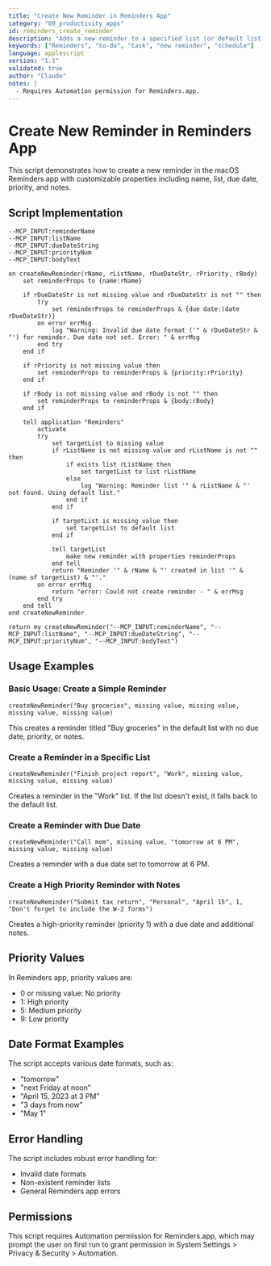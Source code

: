```yaml
---
title: "Create New Reminder in Reminders App"
category: "09_productivity_apps"
id: reminders_create_reminder
description: "Adds a new reminder to a specified list (or default list) with a name, and optional due date, priority, and body/notes."
keywords: ["Reminders", "to-do", "task", "new reminder", "schedule"]
language: applescript
version: "1.1"
validated: true
author: "Claude"
notes: |
  - Requires Automation permission for Reminders.app.
---
```


# Create New Reminder in Reminders App

This script demonstrates how to create a new reminder in the macOS Reminders app with customizable properties including name, list, due date, priority, and notes.

## Script Implementation

```applescript
--MCP_INPUT:reminderName
--MCP_INPUT:listName
--MCP_INPUT:dueDateString
--MCP_INPUT:priorityNum
--MCP_INPUT:bodyText

on createNewReminder(rName, rListName, rDueDateStr, rPriority, rBody)
    set reminderProps to {name:rName}
    
    if rDueDateStr is not missing value and rDueDateStr is not "" then
        try
            set reminderProps to reminderProps & {due date:(date rDueDateStr)}
        on error errMsg
            log "Warning: Invalid due date format ('" & rDueDateStr & "') for reminder. Due date not set. Error: " & errMsg
        end try
    end if
    
    if rPriority is not missing value then
        set reminderProps to reminderProps & {priority:rPriority}
    end if
    
    if rBody is not missing value and rBody is not "" then
        set reminderProps to reminderProps & {body:rBody}
    end if
    
    tell application "Reminders"
        activate
        try
            set targetList to missing value
            if rListName is not missing value and rListName is not "" then
                if exists list rListName then
                    set targetList to list rListName
                else
                    log "Warning: Reminder list '" & rListName & "' not found. Using default list."
                end if
            end if
            
            if targetList is missing value then
                set targetList to default list
            end if
            
            tell targetList
                make new reminder with properties reminderProps
            end tell
            return "Reminder '" & rName & "' created in list '" & (name of targetList) & "'."
        on error errMsg
            return "error: Could not create reminder - " & errMsg
        end try
    end tell
end createNewReminder

return my createNewReminder("--MCP_INPUT:reminderName", "--MCP_INPUT:listName", "--MCP_INPUT:dueDateString", "--MCP_INPUT:priorityNum", "--MCP_INPUT:bodyText")
```

## Usage Examples

### Basic Usage: Create a Simple Reminder

```applescript
createNewReminder("Buy groceries", missing value, missing value, missing value, missing value)
```

This creates a reminder titled "Buy groceries" in the default list with no due date, priority, or notes.

### Create a Reminder in a Specific List

```applescript
createNewReminder("Finish project report", "Work", missing value, missing value, missing value)
```

Creates a reminder in the "Work" list. If the list doesn't exist, it falls back to the default list.

### Create a Reminder with Due Date

```applescript
createNewReminder("Call mom", missing value, "tomorrow at 6 PM", missing value, missing value)
```

Creates a reminder with a due date set to tomorrow at 6 PM.

### Create a High Priority Reminder with Notes

```applescript
createNewReminder("Submit tax return", "Personal", "April 15", 1, "Don't forget to include the W-2 forms")
```

Creates a high-priority reminder (priority 1) with a due date and additional notes.

## Priority Values

In Reminders app, priority values are:
- 0 or missing value: No priority 
- 1: High priority
- 5: Medium priority
- 9: Low priority

## Date Format Examples

The script accepts various date formats, such as:
- "tomorrow"
- "next Friday at noon"
- "April 15, 2023 at 3 PM"
- "3 days from now"
- "May 1"

## Error Handling

The script includes robust error handling for:
- Invalid date formats
- Non-existent reminder lists
- General Reminders app errors

## Permissions

This script requires Automation permission for Reminders.app, which may prompt the user on first run to grant permission in System Settings > Privacy & Security > Automation.